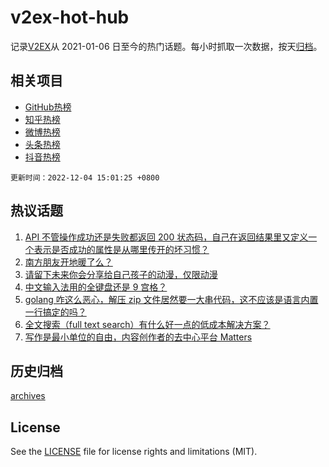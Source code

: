 # v2ex-hot-hub

 记录[V2EX](https://www.v2ex.com/)从 2021-01-06 日至今的热门话题。每小时抓取一次数据，按天[归档](archives)。
 
 ## 相关项目

- [GitHub热榜](https://github.com/lonnyzhang423/github-hot-hub)
- [知乎热榜](https://github.com/lonnyzhang423/zhihu-hot-hub)
- [微博热榜](https://github.com/lonnyzhang423/weibo-hot-hub)
- [头条热榜](https://github.com/lonnyzhang423/toutiao-hot-hub)
- [抖音热榜](https://github.com/lonnyzhang423/douyin-hot-hub)


 `更新时间：2022-12-04 15:01:25 +0800`

## 热议话题

1. [API 不管操作成功还是失败都返回 200 状态码，自己在返回结果里又定义一个表示是否成功的属性是从哪里传开的坏习惯？](https://www.v2ex.com/t/899875)
1. [南方朋友开地暖了么？](https://www.v2ex.com/t/899817)
1. [请留下未来你会分享给自己孩子的动漫，仅限动漫](https://www.v2ex.com/t/899934)
1. [中文输入法用的全键盘还是 9 宫格？](https://www.v2ex.com/t/899861)
1. [golang 咋这么恶心，解压 zip 文件居然要一大串代码，这不应该是语言内置一行搞定的吗？](https://www.v2ex.com/t/899827)
1. [全文搜索（full text search）有什么好一点的低成本解决方案？](https://www.v2ex.com/t/899924)
1. [写作是最小单位的自由，内容创作者的去中心平台 Matters](https://www.v2ex.com/t/899879)

## 历史归档

[archives](archives)

## License

See the [LICENSE](LICENSE) file for license rights and limitations (MIT).
